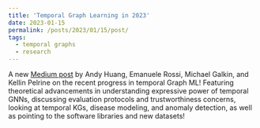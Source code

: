 ```yaml
---
title: 'Temporal Graph Learning in 2023'
date: 2023-01-15
permalink: /posts/2023/01/15/post/
tags:
  - temporal graphs
  - research
---
```



A new [Medium post](https://towardsdatascience.com/temporal-graph-learning-in-2023-d28d1640dbf2) by Andy Huang, Emanuele Rossi, Michael Galkin, and Kellin Pelrine on the recent progress in temporal Graph ML! Featuring theoretical advancements in understanding expressive power of temporal GNNs, discussing evaluation protocols and trustworthiness concerns, looking at temporal KGs, disease modeling, and anomaly detection, as well as pointing to the software libraries and new datasets!

 




